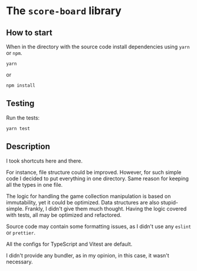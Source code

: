 # The `score-board` library

## How to start

When in the directory with the source code install dependencies using `yarn` or `npm`.
```
yarn
```
or
```
npm install
```

## Testing

Run the tests:
```
yarn test
```

## Description

I took shortcuts here and there. 

For instance, file structure could be improved.
However, for such simple code I decided to put everything in one directory.
Same reason for keeping all the types in one file.

The logic for handling the game collection manipulation is based on immutability, yet it could be optimized.
Data structures are also stupid-simple. Frankly, I didn't give them much thought.
Having the logic covered with tests, all may be optimized and refactored.

Source code may contain some formatting issues, as I didn't use any `eslint` or `prettier`.

All the configs for TypeScript and Vitest are default.

I didn't provide any bundler, as in my opinion, in this case, it wasn't necessary.

